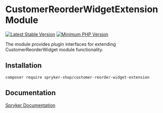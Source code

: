 # CustomerReorderWidgetExtension Module
[![Latest Stable Version](https://poser.pugx.org/spryker-shop/customer-reorder-widget-extension/v/stable.svg)](https://packagist.org/packages/spryker-shop/customer-reorder-widget-extension)
[![Minimum PHP Version](https://img.shields.io/badge/php-%3E%3D%207.3-8892BF.svg)](https://php.net/)

The module provides plugin interfaces for extending CustomerReorderWidget module functionality.

## Installation

```
composer require spryker-shop/customer-reorder-widget-extension
```

## Documentation

[Spryker Documentation](https://academy.spryker.com/developing_with_spryker/module_guide/modules.html)
